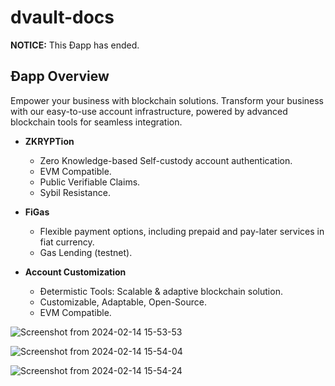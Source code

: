 # dvault-docs

**NOTICE:** This Ðapp has ended.

## Ðapp Overview
Empower your business with blockchain solutions. Transform your business with our easy-to-use account infrastructure, powered by advanced blockchain tools for seamless integration.

- **ZKRYPTion**
  - Zero Knowledge-based Self-custody account authentication.
  - EVM Compatible.
  - Public Verifiable Claims.
  - Sybil Resistance.

- **FiGas**
  - Flexible payment options, including prepaid and pay-later services in fiat currency.
  - Gas Lending (testnet).

- **Account Customization**
  - Ðetermistic Tools: Scalable & adaptive blockchain solution.
  - Customizable, Adaptable, Open-Source.
  - EVM Compatible.

![Screenshot from 2024-02-14 15-53-53](https://github.com/PandiaJason/dvault-docs/assets/100123063/a6fb0c43-decb-4a61-97de-ffc0d6daaa93)

![Screenshot from 2024-02-14 15-54-04](https://github.com/PandiaJason/dvault-docs/assets/100123063/60022cc5-dd40-4828-961a-027294e02a18)

![Screenshot from 2024-02-14 15-54-24](https://github.com/PandiaJason/dvault-docs/assets/100123063/d8196dcb-0286-4438-8820-5c45b50e185e)
